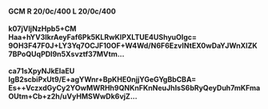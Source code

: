 #### GCM R 20/0c/400 L 20/0c/400
**k07jVIjNzHpb5+CM**<br/>**Haa+hYV3lkrAeyFaf6Pk5KLRwKlPXLTUE4UShyuOlgc=**<br/>**9OH3F47F0J+LY3Yq7OCJF10OF+W4Wd/N6F6EzvINtEX0wDaYJWnXIZK7BPoQUqPDI9n5Xsvztf37MVtm...**<br/><br/>
**ca71sXpyNJkEIaEU**<br/>**lgB2scbiPxUt9/E+agYWnr+BpKHE0njjYGeGYgBbCBA=**<br/>**Es++VczxdGyCy2YOwMWRHh9QNKnFKnNeuJhIsS6bRyQeyDuh7mKFmaOUtm+Cb+z2h/uVyHMSWwDk6vjZ...**